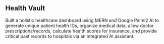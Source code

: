 ## Health Vault

Built a holistic healthcare dashboard using MERN and Google Palml2 AI to generate unique patient health IDs, organize medical data, allow doctor prescriptions/records, calculate health scores for insurance, and provide critical past records to hospitals via an integrated AI assistant.

